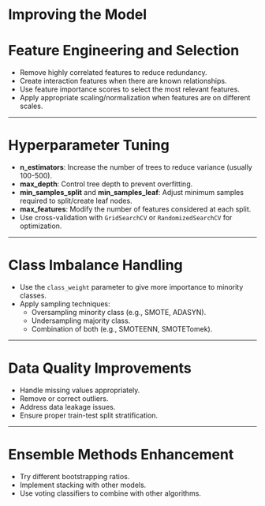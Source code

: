 # Improving the Model

# Feature Engineering and Selection

- Remove highly correlated features to reduce redundancy.
- Create interaction features when there are known relationships.
- Use feature importance scores to select the most relevant features.
- Apply appropriate scaling/normalization when features are on different scales.

---

# Hyperparameter Tuning

- **n_estimators**: Increase the number of trees to reduce variance (usually 100-500).
- **max_depth**: Control tree depth to prevent overfitting.
- **min_samples_split** and **min_samples_leaf**: Adjust minimum samples required to split/create leaf nodes.
- **max_features**: Modify the number of features considered at each split.
- Use cross-validation with `GridSearchCV` or `RandomizedSearchCV` for optimization.

---

# Class Imbalance Handling

- Use the `class_weight` parameter to give more importance to minority classes.
- Apply sampling techniques:
  - Oversampling minority class (e.g., SMOTE, ADASYN).
  - Undersampling majority class.
  - Combination of both (e.g., SMOTEENN, SMOTETomek).

---

# Data Quality Improvements

- Handle missing values appropriately.
- Remove or correct outliers.
- Address data leakage issues.
- Ensure proper train-test split stratification.

---

# Ensemble Methods Enhancement

- Try different bootstrapping ratios.
- Implement stacking with other models.
- Use voting classifiers to combine with other algorithms.